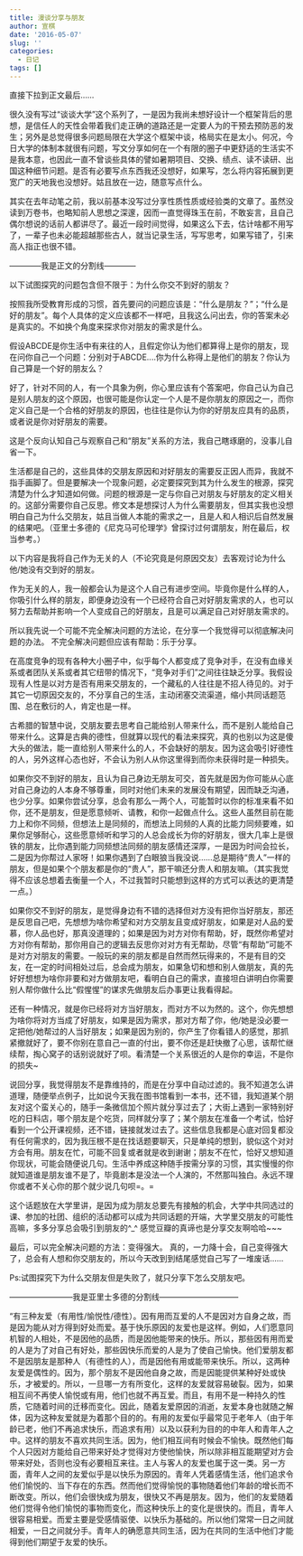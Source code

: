 ```yaml
---
title: 漫谈分享与朋友
author: 宣棋
date: '2016-05-07'
slug: ''
categories:
  - 日记
tags: []
---
```

直接下拉到正文最后……

很久没有写过“谈谈大学”这个系列了，一是因为我尚未想好设计一个框架背后的思想，是信任人的天性会带着我们走正确的道路还是一定要人为的干预去预防恶的发生；另外是总觉得很多问题局限在大学这个框架中谈，格局实在是太小。何况，今日大学的体制本就很有问题，写文分享如何在一个有限的圈子中更舒适的生活实不是我本意，也因此一直不曾谈些具体的譬如暑期项目、交换、绩点、读不读研、出国这种细节问题。是否有必要写点东西我还没想好，如果写，怎么将内容拓展到更宽广的天地我也没想好。姑且放在一边，随意写点什么。

其实在去年动笔之前，我以前基本没写过分享性质性质或经验类的文章了。虽然没读到万卷书，也略知前人思想之深邃，因而一直觉得珠玉在前，不敢妄言，且自己偶尔想说的话前人都讲尽了。最近一段时间觉得，如果这么下去，估计啥都不用写了，一辈子也未必能超越那些古人，就当记录生活，写写思考，如果写错了，引来高人指正也很不错。

————我是正文的分割线————

以下试图探究的问题包含但不限于：为什么你交不到好的朋友？

按照我所受教育形成的习惯，首先要问的问题应该是：“什么是朋友？”；“什么是好的朋友”。每个人具体的定义应该都不一样吧，且我这么问出去，你的答案未必是真实的。不如换个角度来探求你对朋友的需求是什么。

假设ABCDE是你生活中有来往的人，且假定你认为他们都算得上是你的朋友，现在问你自己一个问题：分别对于ABCDE....你为什么称得上是他们的朋友？你认为自己算是一个好的朋友么？

好了，针对不同的人，有一个具象为例，你心里应该有个答案吧，你自己认为自己是别人朋友的这个原因，也很可能是你认定一个人是不是你朋友的原因之一，而你定义自己是一个合格的好朋友的原因，也往往是你认为你的好朋友应具有的品质，或者说是你对好朋友的需要。

这是个反向认知自己与观察自己和“朋友”关系的方法，我自己瞎琢磨的，没事儿自省一下。

生活都是自己的，这些具体的交朋友原因和对好朋友的需要反正因人而异，我就不指手画脚了。但是要解决一个现象问题，必定要探究到其为什么发生的根源，探究清楚为什么才知道如何做。问题的根源是一定与你自己对朋友与好朋友的定义相关的。这部分需要你自己反思。修文本是想探讨人为什么需要朋友，但其实我也没想明白自己为什么交朋友，姑且当做人本能的需求之一，且是人和人相识后自然发展的结果吧。（亚里士多德的《尼克马可伦理学》曾探讨过何谓朋友，附在最后，权当参考。）

以下内容是我将自己作为无关的人（不论究竟是何原因交友）去客观讨论为什么他/她没有交到好的朋友。

作为无关的人，我一般都会认为是这个人自己有进步空间。毕竟你是什么样的人，你吸引什么样的朋友，即便身边没有一个已经符合自己对好朋友需求的人，也可以努力去帮助并影响一个人变成自己的好朋友，且是可以满足自己对好朋友需求的。

所以我先说一个可能不完全解决问题的方法论，在分享一个我觉得可以彻底解决问题的办法。
不完全解决问题但应该有帮助：乐于分享。

在高度竞争的现有各种大小圈子中，似乎每个人都变成了竞争对手，在没有血缘关系或者团队关系或者其它纽带的情况下，“竞争对手们”之间往往缺乏分享。我假设现有人性是以对方是否有用来交朋友的，一个藏私的人往往是不招人待见的。对于其它一切原因交友的，不分享自己的生活，主动闭塞交流渠道，缩小共同话题范围、总在敷衍的人，肯定也是一样。

古希腊的智慧中说，交朋友要去思考自己能给别人带来什么，而不是别人能给自己带来什么。这算是古典的德性，但就算以现代的看法来探究，真的也别以为这是傻大头的做法，能一直给别人带来什么的人，不会缺好的朋友。因为这会吸引好德性的人，另外这样心态也好，不会认为别人从你这里得到而你未获得时是一种损失。

如果你交不到好的朋友，且认为自己身边无朋友可交，首先就是因为你可能从心底对自己身边的人本身不够尊重，同时对他们未来的发展没有期望，因而缺乏沟通，也少分享。如果你尝试分享，总会有那么一两个人，可能暂时以你的标准来看不如你，还不是朋友，但是愿意倾听、请教，和你一起做点什么。这些人虽然目前在能力上和你不同频，但想法上是同频的，而想法上同频的人真的比能力同频要难，如果你足够耐心，这些愿意倾听和学习的人总会成长为你的好朋友，很大几率上是很铁的朋友，比你遇到能力同频想法同频的朋友感情还深厚，一是因为时间会拉长，二是因为你帮过人家呀！如果你遇到了白眼狼当我没说……总是期待“贵人”一样的朋友，但是如果个个朋友都是你的“贵人”，那干嘛还分贵人和朋友嘛。（其实我觉得不应该总想着去衡量一个人，不过我暂时只能想到这样的方式可以表达的更清楚一点。）

如果你交不到好的朋友，是觉得身边有不错的选择但对方没有把你当好朋友，那还是反思自己吧，先想想为啥你希望和对方交朋友且变成好朋友，如果是对人品的爱慕，你人品也好，那真没道理的；如果是因为对方对你有帮助，好，既然你希望对方对你有帮助，那你用自己的逻辑去反思你对对方有无帮助，尽管“有帮助”可能不是对方对朋友的需要。一般玩的来的朋友都是自然而然玩得来的，不是有目的交友，在一定的时间相处过后，总会成为朋友，如果急切和想和别人做朋友，真的先好好想想为啥你非要和对方做朋友吧，看明白自己的需求，直接坦白讲明白你需要别人帮你做什么比“假惺惺”的谋求先做朋友后办事更让我看得起。

还有一种情况，就是你已经将对方当好朋友，而对方不以为然的。这个，你先想想为啥你将对方当成了好朋友，如果是因为需求，那对方帮了你，他/她是没必要一定把他/她帮过的人当好朋友；如果是因为别的，你产生了你看错人的感觉，那抓紧撤就好了，要不你别在意自己一直的付出，要不你还是赶快撤了心思，该帮忙继续帮，掏心窝子的话别说就好了呗。看清楚一个关系很近的人是你的幸运，不是你的损失~

说回分享，我觉得朋友不是靠维持的，而是在分享中自动过滤的。我不知道怎么讲道理，随便举点例子，比如说今天我在图书馆看到一本书，还不错，我知道某个朋友对这个蛮关心的，随手一条微信加个照片就分享过去了；大街上遇到一家特别好吃的日料店，哪个朋友是个吃货，同样就分享了；某个朋友在准备一个考试，恰好看到一个公开课视频，还不错，链接就发过去了。这些信息我都是心底对回复都没有任何需求的，因为我压根不是在找话题要聊天，只是单纯的想到，貌似这个对对方会有用。朋友在忙，可能不回复或者就是收到谢谢；朋友不在忙，恰好又想知道你现状，可能会随便说几句。生活中养成这种随手按需分享的习惯，其实慢慢的你就知道谁是朋友谁不是了，毕竟剧本是没法一个人演的，不然那叫独白。永远不理你或者不关心你的那个就少说几句呗=。=

这个话题放在大学里讲，是因为成为朋友总要先有接触的机会，大学中共同选过的课、参加的社团、组织的活动都可以成为共同话题的开端，大学里交朋友的可能性高嘛，多多分享总会吸引到朋友的^_^ 感觉豆瓣的真谛也是分享交友啊哈哈~~~

最后，可以完全解决问题的方法：变得强大。
真的，一力降十会，自己变得强大了，总会有人想和你交朋友的，所以今天改到到结尾感觉自己写了一堆废话……

Ps:试图探究下为什么交朋友但是失败了，就只分享下怎么交朋友吧。

————————我是亚里士多德的分割线——————————

“有三种友爱（有用性/愉悦性/德性）。因有用而互爱的人不是因对方自身之故，而是因为能从对方得到好处而爱。基于快乐原因的友爱也是这样。例如，人们愿意同机智的人相处，不是因他的品质，而是因他能带来的快乐。所以，那些因有用而爱的人是为了对自己有好处，那些因快乐而爱的人是为了使自己愉快。他们爱朋友都不是因朋友是那种人（有德性的人），而是因他有用或能带来快乐。所以，这两种友爱是偶性的。因为，那个朋友不是因他自身之故，而是因能提供某种好处或快乐，才被爱的。所以，一旦哪一方有所变化，这样的友爱就容易破裂。因为，如果相互间不再使人愉悦或有用，他们也就不再互爱。而且，有用不是一种持久的性质，它随着时间的迁移而变化。因此，随着友爱原因的消逝，友爱本身也就随之解体，因为这种友爱就是为着那个目的的。有用的友爱似乎最常见于老年人（由于年龄已老，他们不再追求快乐，而追求有用）以及以获利为目的的中年人和青年人之中。这样的朋友不喜欢共同生活。因为，他们相互间有时候会不愉快。既然他们每个人只因对方能给自己带来好处才觉得对方使他愉快，所以除非相互能期望对方会带来好处，否则也没有必要相互来往。主人与客人的友爱也属于这一类。另一方面，青年人之间的友爱似乎是以快乐为原因的。青年人凭着感情生活，他们追求令他们愉悦的、当下存在的东西。然而他们觉得愉悦的事物随着他们年龄的增长而不断改变。所以，他们会很快成为朋友，很快又不再是朋友。因为，他们的友爱随着他们觉得令他们愉悦的事物而变化，而这种快乐上的变化是很快的。而且，青年人很容易相爱。而爱主要是受感情驱使、以快乐为基础的。所以他们常常一日之间就相爱，一日之间就分手。青年人的确愿意共同生活，因为在共同的生活中他们才能得到他们期望于友爱的快乐。
